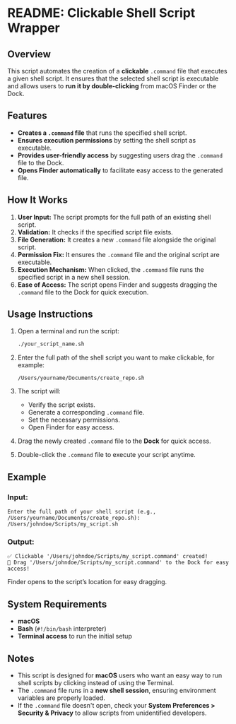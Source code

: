 # README: Clickable Shell Script Wrapper

## Overview

This script automates the creation of a **clickable** `.command` file that executes a given shell script. It ensures that the selected shell script is executable and allows users to **run it by double-clicking** from macOS Finder or the Dock.

## Features

- **Creates a `.command` file** that runs the specified shell script.
- **Ensures execution permissions** by setting the shell script as executable.
- **Provides user-friendly access** by suggesting users drag the `.command` file to the Dock.
- **Opens Finder automatically** to facilitate easy access to the generated file.

## How It Works

1. **User Input:** The script prompts for the full path of an existing shell script.
2. **Validation:** It checks if the specified script file exists.
3. **File Generation:** It creates a new `.command` file alongside the original script.
4. **Permission Fix:** It ensures the `.command` file and the original script are executable.
5. **Execution Mechanism:** When clicked, the `.command` file runs the specified script in a new shell session.
6. **Ease of Access:** The script opens Finder and suggests dragging the `.command` file to the Dock for quick execution.

## Usage Instructions

1. Open a terminal and run the script:

   ```bash
   ./your_script_name.sh
   ```

2. Enter the full path of the shell script you want to make clickable, for example:

   ```
   /Users/yourname/Documents/create_repo.sh
   ```

3. The script will:
   - Verify the script exists.
   - Generate a corresponding `.command` file.
   - Set the necessary permissions.
   - Open Finder for easy access.

4. Drag the newly created `.command` file to the **Dock** for quick access.

5. Double-click the `.command` file to execute your script anytime.

## Example

### Input:
```
Enter the full path of your shell script (e.g., /Users/yourname/Documents/create_repo.sh):
/Users/johndoe/Scripts/my_script.sh
```

### Output:
```
✅ Clickable '/Users/johndoe/Scripts/my_script.command' created!
📌 Drag '/Users/johndoe/Scripts/my_script.command' to the Dock for easy access!
```

Finder opens to the script’s location for easy dragging.

## System Requirements

- **macOS**
- **Bash** (`#!/bin/bash` interpreter)
- **Terminal access** to run the initial setup

## Notes

- This script is designed for **macOS** users who want an easy way to run shell scripts by clicking instead of using the Terminal.
- The `.command` file runs in a **new shell session**, ensuring environment variables are properly loaded.
- If the `.command` file doesn't open, check your **System Preferences > Security & Privacy** to allow scripts from unidentified developers.
